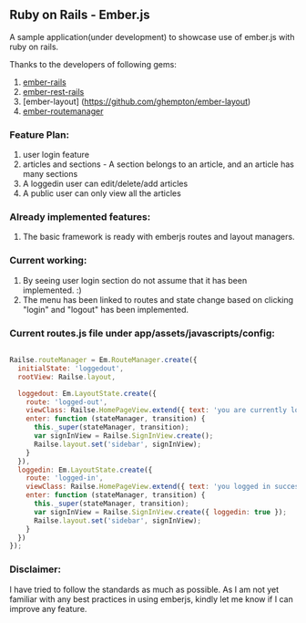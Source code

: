 ## Ruby on Rails - Ember.js

A sample application(under development) to showcase use of ember.js with ruby on rails.

Thanks to the developers of following gems:

1. [ember-rails](https://github.com/emberjs/ember-rails)
2. [ember-rest-rails](https://github.com/mmacedo/ember-rest-rails)
3. [ember-layout] (https://github.com/ghempton/ember-layout)
4. [ember-routemanager](https://github.com/ghempton/ember-routemanager)

### Feature Plan:

1. user login feature
2. articles and sections - A section belongs to an article, and an article has many sections
3. A loggedin user can edit/delete/add articles
4. A public user can only view all the articles

### Already implemented features:

1. The basic framework is ready with emberjs routes and layout managers.

### Current working:

1. By seeing user login section do not assume that it has been implemented. :)
2. The menu has been linked to routes and state change based on clicking "login" and "logout" has been implemented.

### Current routes.js file under app/assets/javascripts/config:

```js

Railse.routeManager = Em.RouteManager.create({
  initialState: 'loggedout',
  rootView: Railse.layout,

  loggedout: Em.LayoutState.create({
    route: 'logged-out',
    viewClass: Railse.HomePageView.extend({ text: 'you are currently loggedout.' }),
    enter: function (stateManager, transition) {
      this._super(stateManager, transition);
      var signInView = Railse.SignInView.create();
      Railse.layout.set('sidebar', signInView);
    }
  }),
  loggedin: Em.LayoutState.create({
    route: 'logged-in',
    viewClass: Railse.HomePageView.extend({ text: 'you logged in successfully.' }),
    enter: function (stateManager, transition) {
      this._super(stateManager, transition);
      var signInView = Railse.SignInView.create({ loggedin: true });
      Railse.layout.set('sidebar', signInView);
    }
  })
});

```

### Disclaimer:

I have tried to follow the standards as much as possible. As I am not yet familiar with any best practices in using emberjs, kindly let me know if I can improve any feature.

